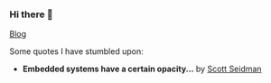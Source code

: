 ### Hi there 👋

[Blog](https://kalleva.bearblog.dev/blog/)

Some quotes I have stumbled upon:

- **Embedded systems have a certain opacity...** by [Scott Seidman](https://electronics.stackexchange.com/q/105294)

<!--
**kalleva/kalleva** is a ✨ _special_ ✨ repository because its `README.md` (this file) appears on your GitHub profile.

Here are some ideas to get you started:

- 🔭 I’m currently working on ...
- 🌱 I’m currently learning ...
- 👯 I’m looking to collaborate on ...
- 🤔 I’m looking for help with ...
- 💬 Ask me about ...
- 📫 How to reach me: ...
- 😄 Pronouns: ...
- ⚡ Fun fact: ...
-->
